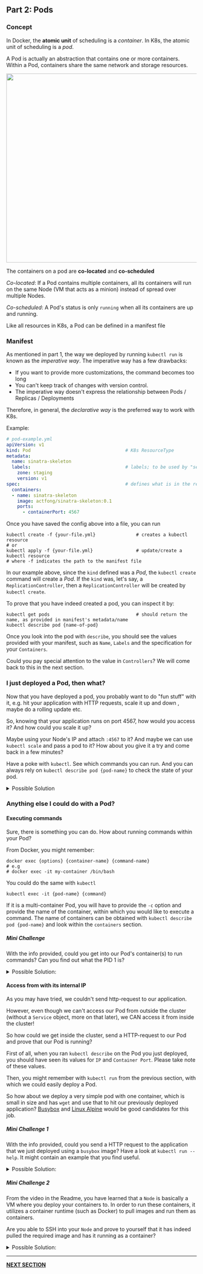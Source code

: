 ## Part 2: Pods


### Concept ###
In Docker, the **atomic unit** of scheduling is a *container*. In K8s, the atomic unit of scheduling is a *pod*.

A Pod is actually an abstraction that contains one or more containers. Within a Pod, containers share the same network and storage resources.


<img src="https://github.com/actfong/k8s-workshop/blob/master/k8s-pod.png?raw=true" width="600" height="500"></img>


The containers on a pod are **co-located** and **co-scheduled**

*Co-located*: If a Pod contains multiple containers, all its containers will run on the same Node (VM that acts as a minion) instead of spread over multiple Nodes.
        
*Co-scheduled*: A Pod's status is only `running` when all its containers are up and running. 


Like all resources in K8s, a Pod can be defined in a manifest file


### Manifest ###

As mentioned in part 1, the way we deployed by running `kubectl run` is known as the *imperative way*.
The imperative way has a few drawbacks:

- If you want to provide more customizations, the command becomes too long
- You can't keep track of changes with version control.
- The imperative way doesn't express the relationship between Pods / Replicas / Deployments 

Therefore, in general, the *declarative way* is the preferred way to work with K8s.

Example:

```yml
# pod-example.yml
apiVersion: v1
kind: Pod                                   # K8s ResourceType
metadata:                                   
  name: sinatra-skeleton
  labels:                                   # labels; to be used by "selectors"
    zone: staging
    version: v1
spec:                                       # defines what is in the resource
  containers:
  - name: sinatra-skeleton
    image: actfong/sinatra-skeleton:0.1
    ports:
      - containerPort: 4567
```

Once you have saved the config above into a file, you can run

```
kubectl create -f {your-file.yml}               # creates a kubectl resource
# or 
kubectl apply -f {your-file.yml}                # update/create a kubectl resource
# where -f indicates the path to the manifest file
```

In our example above, since the `kind` defined was a *Pod*, the `kubectl create` command will create a *Pod*. 
If the `kind` was, let's say, a `ReplicationController`, then a `ReplicationController` will be created by `kubectl create`.

To prove that you have indeed created a pod, you can inspect it by:

```
kubectl get pods                                # should return the name, as provided in manifest's metadata/name
kubectl describe pod {name-of-pod}
```

Once you look into the pod with `describe`, you should see the values provided with your manifest, such as `Name`, `Labels` and the specification for your `Containers`.

Could you pay special attention to the value in `Controllers`? We will come back to this in the next section.


### I just deployed a Pod, then what? ###

Now that you have deployed a pod, you probably want to do "fun stuff" with it, e.g. hit your application with HTTP requests, scale it up and down , maybe do a rolling update etc.

So, knowing that your application runs on port 4567, how would you access it? And how could you scale it up?

Maybe using your Node's IP and attach `:4567` to it? And maybe we can use `kubectl scale` and pass a pod to it? How about you give it a try and come back in a few minutes?

Have a poke with `kubectl`. See which commands you can run. And you can always rely on `kubectl describe pod {pod-name}` to check the state of your pod. 

<details>
<br/>
<summary>Possible Solution</summary>
Well, here is fun fact for you. You CAN'T do any of the above! :) That is also why <i>no one would deploy a Pod on its own</i>.

<br/><br/>
<img src="https://cdn.meme.am/cache/instances/folder755/59003755.jpg"/>
<br/><br/>

<p>
A <i>Pod</i> is actually completely useless on its own. That is also why a Pod is meant to be deployed with higher level constructs, such as <b>ReplicationController</b> or <b>Deployment</b>. (see the next sections)
</p>

<p>
I might have wasted a few minutes of your time, letting you type a manifest etc.... But at least, for the rest of your life, you will never deploy your application as a stand-alone <i>Pod</i>
</p>
</details>


### Anything else I could do with a Pod? ###


#### Executing commands ####
Sure, there is something you can do. How about running commands within your Pod?

From Docker, you might remember:
```
docker exec {options} {container-name} {command-name}
# e.g 
# docker exec -it my-container /bin/bash
```

You could do the same with `kubectl`

```
kubectl exec -it {pod-name} {command}
```

If it is a multi-container Pod, you will have to provide the `-c` option and provide the name of the container, within which you would like to execute a command. The name of containers can be obtained with `kubectl describe pod {pod-name}` and look within the `containers` section.


##### Mini Challenge #####

With the info provided, could you get into our Pod's container(s) to run commands? Can you find out what the PID 1 is?

<details>
<summary>Possible Solution:</summary>

<pre>
kubectl exec -it {pod-name} -- /bin/sh
# Once you are in:
ps auxf
# Does the process listed as PID 1 make sense to you? 
</pre>

</details>


#### Access from with its internal IP ####
As you may have tried, we couldn't send http-request to our application. 

However, even though we can't access our Pod from outside the cluster (without a `Service` object, more on that later), we CAN access it from inside the cluster! 

So how could we get inside the cluster, send a HTTP-request to our Pod and prove that our Pod is running?


First of all, when you ran `kubectl describe` on the Pod you just deployed, you should have seen its values for `IP` and `Container Port`. Please take note of these values.

Then, you might remember with `kubectl run` from the previous section, with which we could easily deploy a Pod. 

So how about we deploy a very simple pod with one container, which is small in size and has `wget` and use that to hit our previously deployed application? [Busybox](https://hub.docker.com/_/busybox/) and [Linux Alpine](https://hub.docker.com/_/alpine/) would be good candidates for this job.


##### Mini Challenge 1 #####

With the info provided, could you send a HTTP request to the application that we just deployed using a `busybox` image?
Have a look at `kubectl run --help`. It might contain an example that you find useful.

<details>
<summary>Possible Solution:</summary>

<pre>
kubectl run -it busybox --image=busybox --restart=Never -- /bin/sh
# Once you are in the container
wget {application-ip}:{application-port}
cat {html-page}
</pre>

</details>


##### Mini Challenge 2 #####

From the video in the Readme, you have learned that a `Node` is basically a VM where you deploy your containers to. In order to run these containers, it utilizes a container runtime (such as Docker) to pull images and run them as containers.

Are you able to SSH into your `Node` and prove to yourself that it has indeed pulled the required image and has it running as a container?

<details>
<summary>Possible Solution:</summary>

<pre class='bash'>
# Minikube has a command to ssh into the Node
minikube ssh                            # to ssh into the 
# For GKE, pick an arbitrary node to SSH into

docker images                           # should list the image you deployed
docker ps                               # should list the container(s) within the pod you deployed
</pre>

</details>

---

[**NEXT SECTION**](https://actfong.github.io/k8s-workshop/Part-3-RC-and-RS)
